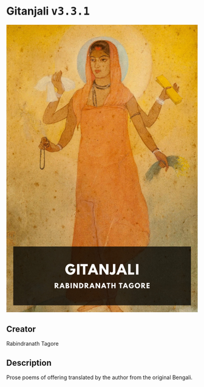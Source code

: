 
# Gitanjali <kbd>v3.3.1</kbd>

<center>
  <img src="./cover-1024.jpg"/>
</center>

## Creator
Rabindranath Tagore

## Description
Prose poems of offering translated by the author from the original Bengali.
